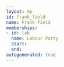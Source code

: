 ```yaml
---
layout: mp
id: frank_field
name: Frank Field
memberships:
- id: lab
  name: Labour Party
  start: 
  end: 
autogenerated: true
---
```

